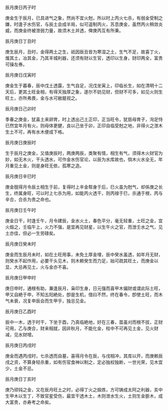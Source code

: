 辰月庚日丙子时

庚金生于辰月，已具进气之象，然尚不宜火尅，所以时上丙火七杀，有弱金受制之嫌，时逢子水伤官，与辰土会成半局，似可遥制丙火，苏息庚金，虽然丙火稍敛炎威，而庚金终被泄弱力量，故须木土并透，俾庚丙互有所秉。

辰月庚日丁丑时

庚生辰月，丑时，金得两土之生，祇因辰丑皆为寒湿之土，生气不足，故喜丁火，煖其土，冶其金，乃其丰城利器，还须有财以生官，透印以生身，财印两全，富贵可操左券。

辰月庚日戊寅时

庚金生于暮春，辰中戊土透露，生气自足，况戊坐寅上，印临长生，如在清明十二天后，更其土旺金相，有得天独厚之象，遂尔不妨见财，但财不可多，如见火则生旺土，亦所弗畏，金与水可敝屣视之。

辰月庚日己卯时

季春之庚金，犹喜土来卵育，时上透出己土正印，正当旺令，犹慈母育子，洵足恃已然宜年月有火，则母体更健，良以己坐于卯，正印自临受尅之地，非得火之泄木生土不可，再有水木便成下格。

辰月庚日庚辰时

生于辰月之庚金，又值庚辰时，两庚两辰，类聚有情，相生有气，须得木火财官为妙，如无木火，干头透水，可作金水伤官论，以辰为水库故也，倘木火水全无，年月重见土金，则是身旺无依，孤寒之造。

辰月庚日辛巳时

庚金旣得月令辰土相生于前，复得时上辛金帮身于后，巳火虽为尅气，却係庚之长生，终属身旺，可以时上七杀为用，如能丙火透干，则丙禄于巳，杀通于根，丙与辛合，合杀为贵之命也。

辰月庚日壬午时

庚金日干，时逢壬午，月令建辰，金水火土，春色平分，毫无轻重，土旺之金，宜火煅之，壬临午上，火力不强，是宜再见财星，以生午火之官，而泄壬水之气，见土亦佳，但必一生劳碌矣。

辰月庚日癸未时

庚金而生辰月未时，如在土旺用事，未免土厚金埋，辰中癸水虽透，如年月无财，则癸水不起作用，必要干头见木，则木赖癸生而力足，始可疏其旺土，而庚金以显，大忌再见土，火与金亦不喜。

辰月庚日甲申时

庚日申时，通根有助，兼逢辰月，枭印生身，日元强而喜甲木偏财或谓此际土旺，甲又自絶于申，不知五阳絶处，卽是生机，借曰不然，终在春令，卽使土旺，而木气未衰，况复申辰会而生甲乎，独忌见金。

辰月庚日乙酉时

辰中一木，透于时干，下坐于酉，乃真临絶地，好在三春，苗虽刈而根不拔，正财可用，乙与庚合，财来相就，因非秋月，不能化金，柱中不可再见土金，见火财减，见水财增。

辰月庚日丙戌时

庚金而遇丙戌时，七杀透而自墓，喜得月令在辰，与戌相冲，其库以开，而庚赖辰戌之资，不算身轻杀重，如有伤官食神以制之，定必独权独断，一世光荣，见木宜少，土金不忌。

辰月庚日丁亥时

庚乃顽钝之金，又在辰月旺土之时，必得丁火之煅炼，方可铸成太阿之利器，亥中生甲木以生丁，不致官星受伤，最宜干透木土，木则泄水生火，土则生金斵木，成大富贵，亦寿考之命矣。

